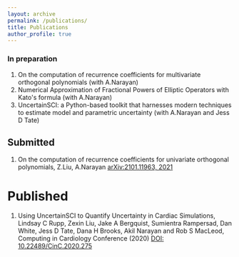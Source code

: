 ```yaml
---
layout: archive
permalink: /publications/
title: Publications
author_profile: true
---
```

### In preparation
1. On the computation of recurrence coefficients for multivariate orthogonal polynomials (with A.Narayan)
2. Numerical Approximation of Fractional Powers of Elliptic Operators with Kato's formula (with A.Narayan)
3. UncertainSCI: a Python-based toolkit that harnesses modern techniques to estimate model and parametric uncertainty (with A.Narayan and Jess D Tate)
## Submitted
1. On the computation of recurrence coefficients for univariate orthogonal polynomials, Z.Liu, A.Narayan [arXiv:2101.11963, 2021](https://arxiv.org/abs/2101.11963)

# Published
1. Using UncertainSCI to Quantify Uncertainty in Cardiac Simulations, Lindsay C Rupp, Zexin Liu, Jake A Bergquist, Sumientra Rampersad, Dan White, Jess D Tate, Dana H Brooks, Akil Narayan and Rob S MacLeod, Computing in Cardiology Conference (2020) [DOI: 10.22489/CinC.2020.275](http://www.cinc.org/archives/2020/pdf/CinC2020-275.pdf)

